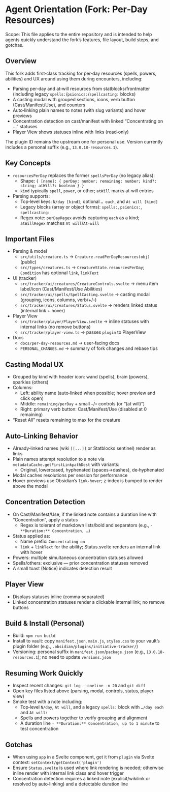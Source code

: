 # Agent Orientation (Fork: Per‑Day Resources)

Scope: This file applies to the entire repository and is intended to help agents quickly understand the fork’s features, file layout, build steps, and gotchas.

## Overview
This fork adds first‑class tracking for per‑day resources (spells, powers, abilities) and UX around using them during encounters, including:
- Parsing per‑day and at‑will resources from statblocks/frontmatter (including legacy `spells:`/`psionics:`/`spellcasting:` blocks)
- A casting modal with grouped sections, icons, verb button (Cast/Manifest/Use), and counters
- Auto‑linking plain names to notes (with slug variants) and hover previews
- Concentration detection on cast/manifest with linked “Concentrating on …” statuses
- Player View shows statuses inline with links (read‑only)

The plugin ID remains the upstream one for personal use. Version currently includes a personal suffix (e.g., `13.0.18-resources.1`).

## Key Concepts
- `resourcesPerDay` replaces the former `spellsPerDay` (no legacy alias):
  - Shape: `{ [name]: { perDay: number; remaining: number; kind?: string; atWill?: boolean } }`
  - `kind` typically `spell`, `power`, or other; `atWill` marks at‑will entries
- Parsing supports:
  - Top‑level keys: `N/day [kind]`, optional `… each`, and `At will [kind]`
  - Legacy blocks (array or object forms): `spells:`, `psionics:`, `spellcasting:`
  - Regex note: `perDayRegex` avoids capturing `each` as a kind; `atWillRegex` matches `At will`/`At-will`

## Important Files
- Parsing & model
  - `src/utils/creature.ts` → `Creature.readPerDayResources(obj)` (public)
  - `src/types/creatures.ts` → `CreatureState.resourcesPerDay`; `Condition` has optional `link`, `linkText`
- UI (tracker)
  - `src/tracker/ui/creatures/CreatureControls.svelte` → menu item label/icon (Cast/Manifest/Use Abilities)
  - `src/tracker/ui/spells/SpellCasting.svelte` → casting modal (grouping, icons, columns, verb/+/-)
  - `src/tracker/ui/creatures/Status.svelte` → renders linked status (internal link + hover)
- Player View
  - `src/tracker/player/PlayerView.svelte` → inline statuses with internal links (no remove buttons)
  - `src/tracker/player-view.ts` → passes `plugin` to PlayerView
- Docs
  - `docs/per-day-resources.md` → user‑facing docs
  - `PERSONAL_CHANGES.md` → summary of fork changes and rebase tips

## Casting Modal UX
- Grouped by kind with header icon: wand (spells), brain (powers), sparkles (others)
- Columns:
  - Left: ability name (auto‑linked when possible; hover preview and click open)
  - Middle: `remaining/perDay` + small `−`/`+` controls (or “(at will)”) 
  - Right: primary verb button: Cast/Manifest/Use (disabled at 0 remaining)
- “Reset All” resets remaining to max for the creature

## Auto‑Linking Behavior
- Already‑linked names (wiki `[[...]]` or Statblocks sentinel) render as links
- Plain names attempt resolution to a note via `metadataCache.getFirstLinkpathDest` with variants:
  - Original, lowercased, hyphenated (spaces→dashes), de‑hyphenated
- Modal caches resolutions per session for performance
- Hover previews use Obsidian’s `link-hover`; z‑index is bumped to render above the modal

## Concentration Detection
- On Cast/Manifest/Use, if the linked note contains a duration line with “Concentration”, apply a status
  - Regex is tolerant of markdown lists/bold and separators (e.g., `- **Duration:** Concentration, …`)
- Status applied as:
  - Name prefix: `Concentrating on`
  - `link` + `linkText` for the ability; Status.svelte renders an internal link with hover
- Powers: multiple simultaneous concentration statuses allowed
- Spells/others: exclusive — prior concentration statuses removed
- A small toast (Notice) indicates detection result

## Player View
- Displays statuses inline (comma‑separated)
- Linked concentration statuses render a clickable internal link; no remove buttons

## Build & Install (Personal)
- Build: `npm run build`
- Install to vault: copy `manifest.json`, `main.js`, `styles.css` to your vault’s plugin folder (e.g., `.obsidian/plugins/initiative-tracker/`)
- Versioning: personal suffix in `manifest.json`/`package.json` (e.g., `13.0.18-resources.1`); no need to update `versions.json`

## Resuming Work Quickly
- Inspect recent changes: `git log --oneline -n 20` and `git diff`
- Open key files listed above (parsing, modal, controls, status, player view)
- Smoke test with a note including:
  - Top‑level `N/day`, `At will`, and a legacy `spells:` block with `…/day each` and `At will:`
  - Spells and powers together to verify grouping and alignment
  - A duration line `- **Duration:** Concentration, up to 1 minute` to test concentration

## Gotchas
- When using `app` in a Svelte component, get it from `plugin` via Svelte context: `setContext/getContext('plugin')`
- Ensure `Status.svelte` is used where link rendering is needed; otherwise inline render with internal link class and hover trigger
- Concentration detection requires a linked note (explicit/wikilink or resolved by auto‑linking) and a detectable duration line

